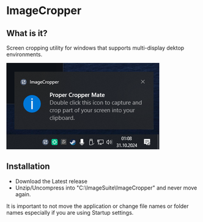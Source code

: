 # ImageCropper

## What is it?
Screen cropping utility for windows that supports multi-display dektop environments.

![screenshot](https://raw.githubusercontent.com/SpaceDandy-Tama/ImageCropper/master/ardacropper.png)

## Installation
- Download the Latest release
- Unzip/Uncompress into "C:\ImageSuite\ImageCropper" and never move again.

It is important to not move the application or change file names or folder names especially if you are using Startup settings.